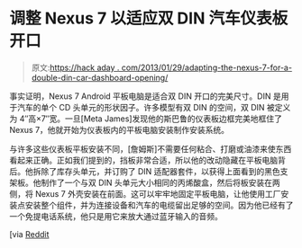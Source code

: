# 调整 Nexus 7 以适应双 DIN 汽车仪表板开口

> 原文:[https://hack aday . com/2013/01/29/adapting-the-nexus-7-for-a-double-din-car-dashboard-opening/](https://hackaday.com/2013/01/29/adapting-the-nexus-7-for-a-double-din-car-dashboard-opening/)

事实证明，Nexus 7 Android 平板电脑是适合双 DIN 开口的完美尺寸。DIN 是用于汽车的单个 CD 头单元的形状因子。许多模型有双 DIN 的空间，双 DIN 被定义为 4″高×7″宽。一旦[Meta James]发现他的斯巴鲁的仪表板边框完美地框住了 Nexus 7，他就开始为仪表板内的平板电脑安装制作安装系统。

与许多这些仪表板平板安装不同，[詹姆斯]不需要任何粘合、打磨或油漆来使东西看起来正确。正如我们提到的，挡板非常合适，所以他的改动隐藏在平板电脑背后。他拆除了库存头单元，并订购了 DIN 适配器套件，以获得上面看到的黑色支架板。他制作了一个与双 DIN 头单元大小相同的丙烯酸盒，然后将板安装在两侧，将 Nexus 7 外壳安装在前面。这可以牢牢地固定平板电脑，让他使用工厂安装点安装整个组件，并为连接设备和汽车的电缆留出足够的空间。因为他已经有了一个免提电话系统，他只是用它来放大通过蓝牙输入的音频。

[via [Reddit](http://www.reddit.com/r/Android/comments/1775gm/i_installed_a_nexus_7_tablet_into_my_2008_sti/)